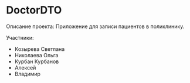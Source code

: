 # DoctorDTO

Описание проекта:
Приложение для записи пациентов в поликлинику. 

Участники:
- Козырева Светлана
- Николаева Ольга
- Курбан Курбанов
- Алексей
- Владимир
